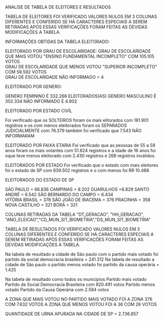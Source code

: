ANALISE DE TABELA DE ELEITORES E RESULTADOS

TABELA DE ELEITORES FOI VERIFICADO VALORES NULOS EM 3 COLUNAS DIFERENTES E CONFERIDO SE HÁ CARACTERES ESPECIAIS A SEREM RETIRADAS
APÓS ESSAS VERIFICAÇÕES FORAM FEITAS AS DEVIDAS MODIFICAÇÕES A TABELA.

INFORMAÇÕES OBTIDAS DA TABELA ELEITORADO:  

ELEITORADO POR GRAU DE ESCOLARIDADE: 
GRAU DE ESCOLARIDADE QUE MAIS VOTOU "ENSINO FUNDAMENTAL INCOMPLETO" COM  105.105 VOTOS                                             
GRAU DE ESCOLARIDADE QUE MENOS VOTOU  "SUPERIOR INCOMPLETO" COM 58.592 VOTOS    
GRAU DE ESCOLARIDADE NÃO INFORMADO = 4  


ELEITORADO POR GENERO:

GENERO FEMININO É 332.266 ELEITORADOS(AS)
GENERO MASCULINO É 302.334
NÃO INFORMADO É 4.902

ELEITORADO POR ESTADO CIVÍL

Foi verificado que os SOLTEIROS foram os mais elitorados com 181.901 registros
e os com menos eleitorados foram os SEPARADOS JUDICIALMENTE com 76.379 também foi 
verificado que 7.543 NÃO INFORMARAM

ELEITORADO POR FAIXA ETARIA
Foi verificado que as pessoas de 55 a 59 anos foram os mais votantes com 51.824 registros
e a idade de 16 anos foi oque teve menos eleitorado com 2.430 registros e 268 registros inválidos.

ELEITORADOS POR ESTADO
Foi verificado que o estado com mais eleitores foi o estado de SP com 639.502 registros e o com menos
foi RR 10.488

ELEITORADOS DO ESTADO DE SP

SÃO PAULO              = 66.836
CAMPINAS                = 8.202
GUARULHOS                =6.829
SANTO ANDRÉ             = 6.542
SÃO BERNARDO DO CAMPO   = 6.434  
VITÓRIA BRASIL          =  378
SÃO JOÃO DE IRACEMA     =  376
PRACINHA                =  358
NOVA CASTILHO           =  321
BORÁ                    =  321


COLUNAS RETIRADAS DA TABELA "DT_GERACAO", "HH_GERACAO", "ANO_ELEICAO","CD_MUN_SIT_BIOMETRIA","DS_MUN_SIT_BIOMETRIA"

TABELA DE RESULTADOS FOI VERIFICADO VALORES NULOS EM 3 COLUNAS DIFERENTES E CONFERIDO SE HÁ CARACTERES ESPECIAIS A SEREM RETIRADAS
APÓS ESSAS VERIFICAÇÕES FORAM FEITAS AS DEVIDAS MODIFICAÇÕES A TABELA.

Na tabela de resultado a cidade de São paulo com o partido mais votado foi partido da social democracia brasileira = 241.312
Na tabela de resultado a cidade de São paulo o partido menos votado foi partido da causa operária = 1.425

Na tabela de resultado como todos os municipios
Partido mais votado Partido da Social Democracia Brasileira com  820.491 votos
Partido menos votado Partido da Causa Operária com 2.584 votos

A ZONA QUE MAIS VOTOU NO PARTIDO MAIS VOTADO FOI A ZONA 376 COM 7.632 VOTOS
A ZONA QUE MENOS VOTOU FOI A 36 COM 26 VOTOS

QUANTIDADE DE URNA APURADA NA CIDADE DE SP  =  2.736.857
